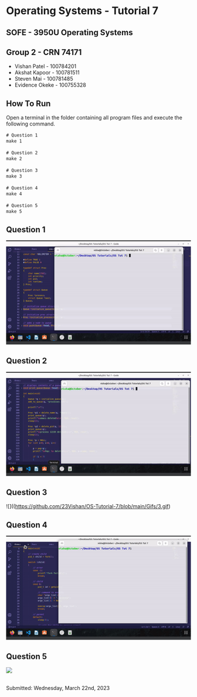 # Operating Systems - Tutorial 7
## SOFE - 3950U Operating Systems

## Group 2 - CRN 74171
- Vishan Patel - 100784201
- Akshat Kapoor - 100781511
- Steven Mai - 100781485
- Evidence Okeke - 100755328

## How To Run
Open a terminal in the folder containing all program files and execute the following command.
```
# Question 1
make 1

# Question 2
make 2

# Question 3
make 3

# Question 4
make 4

# Question 5
make 5
```
## Question 1
![](https://github.com/23Vishan/OS-Tutorial-7/blob/main/Gifs/1.gif)

## Question 2
![](https://github.com/23Vishan/OS-Tutorial-7/blob/main/Gifs/2.gif)

## Question 3
![]((https://github.com/23Vishan/OS-Tutorial-7/blob/main/Gifs/3.gif)

## Question 4
![](https://github.com/23Vishan/OS-Tutorial-7/blob/main/Gifs/4.gif)

## Question 5
![](https://github.com/23Vishan/OS-Tutorial-7/blob/main/videos/5.gif)

##
Submitted: Wednesday, March 22nd, 2023
